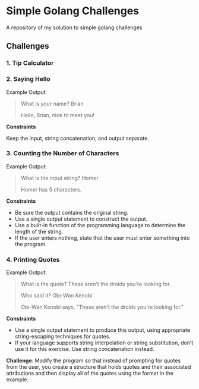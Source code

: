 # Simple Golang Challenges

A repository of my solution to simple golang challenges

## Challenges

### 1. Tip Calculator

### 2. Saying Hello

Example Output:

> What is your name? Brian
>
> Hello, Brian, nice to meet you!

**Constraints**

Keep the input, string concatenation, and output separate.

### 3. Counting the Number of Characters

Example Output:

> What is the input string? Homer
>
> Homer has 5 characters.

**Constraints**

- Be sure the output contains the original string.
- Use a single output statement to construct the output.
- Use a built-in function of the programming language to determine the length of the string.
- If the user enters nothing, state that the user must enter something into the program.

### 4. Printing Quotes

Example Output:

> What is the quote? These aren't the droids you're looking for.
>
> Who said it? Obi-Wan Kenobi
>
> Obi-Wan Kenobi says, "These aren't the droids you're looking for."

**Constraints**

- Use a single output statement to produce this output, using appropriate string-escaping techniques for quotes.
- If your language supports string interpolation or string substitution, don’t use it for this exercise. Use string concatenation instead.

**Challenge**: Modify the program so that instead of prompting for quotes from the user, you create a structure that holds quotes and their associated attributions and then display all of the quotes using the format in the example.
